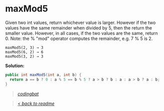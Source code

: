 # maxMod5

Given two int values, return whichever value is larger. However if the two values have the same remainder when divided by 5, then the return the smaller value. However, in all cases, if the two values are the same, return 0. Note: the % "mod" operator computes the remainder, e.g. 7 % 5 is 2.

```
maxMod5(2, 3) → 3
maxMod5(6, 2) → 6
maxMod5(3, 2) → 3
```

**Solution:**

```java
public int maxMod5(int a, int b) {
  return a == b ? 0 : a % 5 == b % 5 ? a > b ? b : a : a > b ? a : b;
}
```

> _[codingbat](http://codingbat.com/prob/p115384)_

> [< _back to readme_](FINDREPLACEREADME)